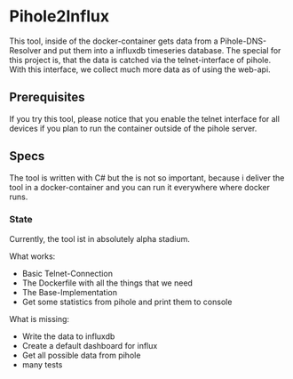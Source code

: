# Pihole2Influx
This tool, inside of the docker-container gets data from a Pihole-DNS-Resolver and put them into a influxdb timeseries database.
The special for this project is, that the data is catched via the telnet-interface of pihole. With this interface, we collect much more data as of using the web-api.


## Prerequisites
If you try this tool, please notice that you enable the telnet interface for all devices if you plan to run the container outside of the pihole server.

## Specs
The tool is written with C# but the is not so important, because i deliver the tool in a docker-container and you can run it everywhere where docker runs.

### State
Currently, the tool ist in absolutely alpha stadium.

What works:
- Basic Telnet-Connection
- The Dockerfile with all the things that we need
- The Base-Implementation 
- Get some statistics from pihole and print them to console


What is missing:
- Write the data to influxdb
- Create a default dashboard for influx
- Get all possible data from pihole
- many tests



